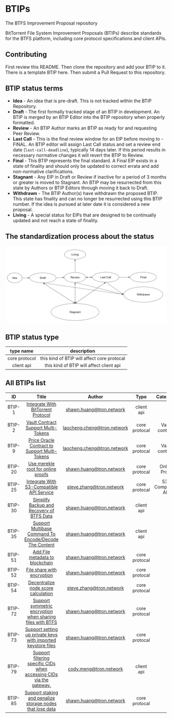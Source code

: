 # BTIPs

The BTFS Improvement Proposal repository

BitTorrent File System Improvement Proposals (BTIPs) describe standards for the BTFS platform, including core protocol specifications and client APIs.

## Contributing

First review this README. Then clone the repository and add your BTIP to it. There is a template BTIP here. Then submit a Pull Request to this repository.

## BTIP status terms

- **Idea** - An idea that is pre-draft. This is not tracked within the BTIP Repository.
- **Draft** - The first formally tracked stage of an BTIP in development. An BTIP is merged by an BTIP Editor into the BTIP repository when properly formatted.
- **Review** - An BTIP Author marks an BTIP as ready for and requesting Peer Review.
- **Last Call** - This is the final review window for an EIP before moving to - FINAL. An BTIP editor will assign Last Call status and set a review end date (`last-call-deadline`), typically 14 days later. If this period results in necessary normative changes it will revert the BTIP to Review.
- **Final** - This BTIP represents the final standard. A Final EIP exists in a state of finality and should only be updated to correct errata and add non-normative clarifications.
- **Stagnant** - Any EIP in Draft or Review if inactive for a period of 3 months or greater is moved to Stagnant. An BTIP may be resurrected from this state by Authors or BTIP Editors through moving it back to Draft.
- **Withdrawn** - The BTIP Author(s) have withdrawn the proposed BTIP. This state has finality and can no longer be resurrected using this BTIP number. If the idea is pursued at later date it is considered a new proposal.
- **Living** - A special status for EIPs that are designed to be continually updated and not reach a state of finality.

## The standardization process about the status

![This is the process about the status](BTIP-process-update.jpeg)

## BTIP status type

|   type name   |                 description                 |
| :-----------: | :-----------------------------------------: |
| core protocol | this kind of BTIP will affect core protocal |
|  client api   |  this kind of BTIP will affect client api   |

## All BTIPs list

|   ID    |                                          Title                                           |            Author             |     Type      |     Category      |  Status   |
| :-----: | :--------------------------------------------------------------------------------------: | :---------------------------: | :-----------: | :---------------: | :-------: |
| BTIP-1  |                  [Integrate With BitTorrent Protocol](BTIPS/BTIP-1.md)                   |  <shawn.huang@tron.network>   |  client api   |                   |  Living   |
| BTIP-2  |                  [Vault Contract Support Multi-Tokens](BTIPS/BTIP-2.md)                  | <laocheng.cheng@tron.network> | core protocal |  Vault contract   |   Final   |
| BTIP-9  |             [Price Oracle Contract to Support Multi-Tokens](BTIPS/BTIP-9.md)             | <laocheng.cheng@tron.network> | core protocal |  Vault contract   |   Final   |
| BTIP-20 |                  [Use merekle root for online proofs](BTIPS/BTIP-20.md)                  |  <shawn.huang@tron.network>   | core protocal |   Online Proof    |   Final   |
| BTIP-25 |               [Integrate With S3-Compatible API Service](BTIPS/BTIP-25.md)               |  <steve.zhang@tron.network>   | core protocal | S3-Compatible API |  Living   |
| BTIP-30 |              [Simplify Backup and Recovery of BTFS Data](BTIPS/BTIP-30.md)               |  <shawn.huang@tron.network>   |  client api   |                   |   Final   |
| BTIP-35 |        [Support Multibase Command To Encode/Decode The Content](BTIPS/BTIP-35.md)        |  <shawn.huang@tron.network>   |  client api   |                   |   Final   |
| BTIP-51 |                   [Add File metadata to blockchain](BTIPS/BTIP-51.md)                    |  <shawn.huang@tron.network>   | core protocal |                   |   Final   |
| BTIP-52 |                      [File share with encryption](BTIPS/BTIP-52.md)                      |  <shawn.huang@tron.network>   | core protocal |                   |   Final   |
| BTIP-54 |                 [Decentralize node score calculation](BTIPS/BTIP-54.md)                  |  <steve.zhang@tron.network>   | core protocal |                   |   Draft   |
| BTIP-72 |      [Support symmetric encryption when sharing files with BTFS](BTIPS/BTIP-72.md)       |  <shawn.huang@tron.network>   | core protocal |                   |   Final   |
| BTIP-73 |     [Support setting up private keys with imported keystore files](BTIPS/BTIP-73.md)     |  <shawn.huang@tron.network>   | core protocal |                   |   Final   |
| BTIP-79 | [Support filtering specific CIDs when accessing CIDs via the gateway.](BTIPS/BTIP-79.md) |   <cody.meng@tron.network>    |  client api   |                   | Final |
| BTIP-85 |     [Support staking and penalize storage nodes that lose data](BTIPS/BTIP-85.md)     |  <shawn.huang@tron.network>   | core protocal |                   |   Idea   |
